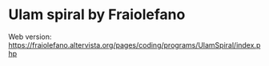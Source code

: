 # Ulam spiral by Fraiolefano

Web version: https://fraiolefano.altervista.org/pages/coding/programs/UlamSpiral/index.php
